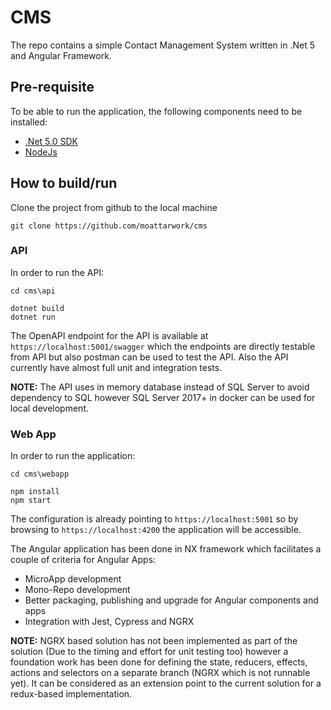 # CMS

The repo contains a simple Contact Management System written in .Net 5 and Angular Framework.

## Pre-requisite 

To be able to run the application, the following components need to be installed:

- [.Net 5.0 SDK](https://dotnet.microsoft.com/download/dotnet/5.0)
- [NodeJs](https://nodejs.org/en/)

## How to build/run

Clone the project from github to the local machine 

```
git clone https://github.com/moattarwork/cms
```

### API

In order to run the API:

```
cd cms\api

dotnet build
dotnet run 
```

The OpenAPI endpoint for the API is available at `https://localhost:5001/swagger` which the endpoints are directly testable from API but also postman can be used to test the API. Also the API currently have almost full unit and integration tests.

**NOTE:** The API uses in memory database instead of SQL Server to avoid dependency to SQL however SQL Server 2017+ in docker can be used for local development. 

### Web App

In order to run the application:

```
cd cms\webapp

npm install
npm start
```

The configuration is already pointing to `https://localhost:5001` so by browsing to `https://localhost:4200` the application will be accessible.

The Angular application has been done in NX framework which facilitates a couple of criteria for Angular Apps:

- MicroApp development
- Mono-Repo development
- Better packaging, publishing and upgrade for Angular components and apps
- Integration with Jest, Cypress and NGRX

**NOTE:** NGRX based solution has not been implemented as part of the solution (Due to the timing and effort for unit testing too) however a foundation work has been done for defining the state, reducers, effects, actions and selectors on a separate branch (NGRX which is not runnable yet). It can be considered as an extension point to the current solution for a redux-based implementation.

